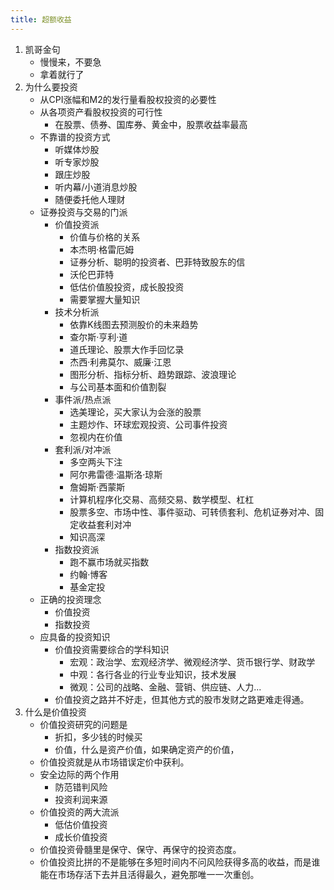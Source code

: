 ```yaml
---
title: 超额收益
---
```

1. 凯哥金句
    - 慢慢来，不要急
    - 拿着就行了
2. 为什么要投资
    - 从CPI涨幅和M2的发行量看股权投资的必要性
    - 从各项资产看股权投资的可行性
        - 在股票、债券、国库券、黄金中，股票收益率最高
    - 不靠谱的投资方式
        - 听媒体炒股
        - 听专家炒股
        - 跟庄炒股
        - 听内幕/小道消息炒股
        - 随便委托他人理财
    - 证券投资与交易的门派
        - 价值投资派
            - 价值与价格的关系
            - 本杰明·格雷厄姆
            - 证券分析、聪明的投资者、巴菲特致股东的信
            - 沃伦巴菲特
            - 低估价值股投资，成长股投资
            - 需要掌握大量知识
        - 技术分析派
            - 依靠K线图去预测股价的未来趋势
            - 查尔斯·亨利·道
            - 道氏理论、股票大作手回忆录
            - 杰西·利弗莫尔、威廉·江恩
            - 图形分析、指标分析、趋势跟踪、波浪理论
            - 与公司基本面和价值割裂
        - 事件派/热点派
            - 选美理论，买大家认为会涨的股票
            - 主题炒作、环球宏观投资、公司事件投资
            - 忽视内在价值
        - 套利派/对冲派
            - 多空两头下注
            - 阿尔弗雷德·温斯洛·琼斯
            - 詹姆斯·西蒙斯
            - 计算机程序化交易、高频交易、数学模型、杠杠
            - 股票多空、市场中性、事件驱动、可转债套利、危机证券对冲、固定收益套利对冲
            - 知识高深
        - 指数投资派
            - 跑不赢市场就买指数
            - 约翰·博客
            - 基金定投
    - 正确的投资理念
        - 价值投资
        - 指数投资
    - 应具备的投资知识
        - 价值投资需要综合的学科知识
            - 宏观：政治学、宏观经济学、微观经济学、货币银行学、财政学
            - 中观：各行各业的行业专业知识，技术发展
            - 微观：公司的战略、金融、营销、供应链、人力...
        - 价值投资之路并不好走，但其他方式的股市发财之路更难走得通。
3. 什么是价值投资
    - 价值投资研究的问题是
        - 折扣，多少钱的时候买
        - 价值，什么是资产价值，如果确定资产的价值，
    - 价值投资就是从市场错误定价中获利。
    - 安全边际的两个作用
        - 防范错判风险
        - 投资利润来源
    - 价值投资的两大流派
        - 低估价值投资
        - 成长价值投资
    - 价值投资骨髓里是保守、保守、再保守的投资态度。
    - 价值投资比拼的不是能够在多短时间内不问风险获得多高的收益，而是谁能在市场存活下去并且活得最久，避免那唯一一次重创。
 

